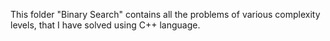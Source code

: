 This folder "Binary Search" contains all the problems of various complexity levels, that I have solved using C++ language.
